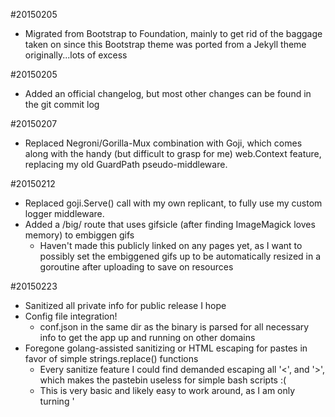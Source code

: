 #20150205 
- Migrated from Bootstrap to Foundation, mainly to get rid of the baggage taken on since this Bootstrap theme was ported from a Jekyll theme originally...lots of excess

#20150205
 - Added an official changelog, but most other changes can be found in the git commit log

#20150207 
- Replaced Negroni/Gorilla-Mux combination with Goji, which comes along with the handy (but difficult to grasp for me) web.Context feature, replacing my old GuardPath pseudo-middleware.

#20150212 
- Replaced goji.Serve() call with my own replicant, to fully use my custom logger middleware.
- Added a /big/ route that uses gifsicle (after finding ImageMagick loves memory) to embiggen gifs
    - Haven't made this publicly linked on any pages yet, as I want to possibly set the embiggened gifs up to be automatically resized in a goroutine after uploading to save on resources

#20150223
- Sanitized all private info for public release I hope
- Config file integration! 
    - conf.json in the same dir as the binary is parsed for all necessary info to get the app up and running on other domains
- Foregone golang-assisted sanitizing or HTML escaping for pastes in favor of simple strings.replace() functions
    - Every sanitize feature I could find demanded escaping all '<', and '>', which makes the pastebin useless for simple bash scripts :(
    - This is very basic and likely easy to work around, as I am only turning '<script>' into '< script >' at the moment, just to stop javascript XSS attacks